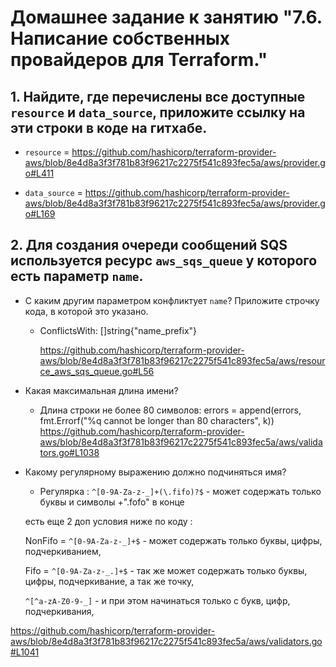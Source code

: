 # Домашнее задание к занятию "7.6. Написание собственных провайдеров для Terraform."


## 1. Найдите, где перечислены все доступные `resource` и `data_source`, приложите ссылку на эти строки в коде на гитхабе.  

* `resource` = https://github.com/hashicorp/terraform-provider-aws/blob/8e4d8a3f3f781b83f96217c2275f541c893fec5a/aws/provider.go#L411 
	
	
- `data_source`  = https://github.com/hashicorp/terraform-provider-aws/blob/8e4d8a3f3f781b83f96217c2275f541c893fec5a/aws/provider.go#L169
 
## 2. Для создания очереди сообщений SQS используется ресурс `aws_sqs_queue` у которого есть параметр `name`. 

  - С каким другим параметром конфликтует `name`? Приложите строчку кода, в которой это указано.
	
	- ConflictsWith: []string{"name_prefix"}
	
         https://github.com/hashicorp/terraform-provider-aws/blob/8e4d8a3f3f781b83f96217c2275f541c893fec5a/aws/resource_aws_sqs_queue.go#L56
 
* Какая максимальная длина имени? 
	
	 -  Длина строки не более 80  символов:
         errors = append(errors, fmt.Errorf("%q cannot be longer than 80 characters", k))
         https://github.com/hashicorp/terraform-provider-aws/blob/8e4d8a3f3f781b83f96217c2275f541c893fec5a/aws/validators.go#L1038
		 
 * Какому регулярному выражению должно подчиняться имя? 
    
	-  Регулярка : `^[0-9A-Za-z-_]+(\.fifo)?$` - может содержать только буквы и символы +".fofo" в конце
	 
 	есть еще 2 доп условия ниже по коду : 
		 
	 NonFifo = `^[0-9A-Za-z-_]+$` - может содержать только буквы, цифры, подчеркиванием, 
		
	Fifo = `^[0-9A-Za-z-_.]+$` - так же может содержать только буквы, цифры, подчеркивание, а так же точку, 
			
	`^[^a-zA-Z0-9-_]` -  и при этом начинаться только с букв, цифр, подчеркивания,
			    
 https://github.com/hashicorp/terraform-provider-aws/blob/8e4d8a3f3f781b83f96217c2275f541c893fec5a/aws/validators.go#L1041	

